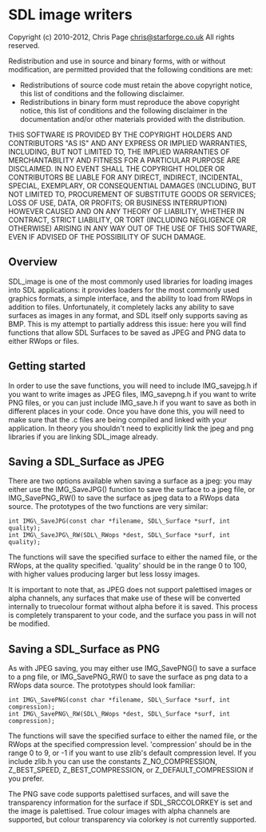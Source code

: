 SDL image writers
=================

Copyright (c) 2010-2012, Chris Page <chris@starforge.co.uk>
All rights reserved.

Redistribution and use in source and binary forms, with or without modification,
are permitted provided that the following conditions are met:

- Redistributions of source code must retain the above copyright notice, this
  list of conditions and the following disclaimer.
- Redistributions in binary form must reproduce the above copyright notice, this
  list of conditions and the following disclaimer in the documentation and/or
  other materials provided with the distribution.

THIS SOFTWARE IS PROVIDED BY THE COPYRIGHT HOLDERS AND CONTRIBUTORS "AS IS" AND ANY
EXPRESS OR IMPLIED WARRANTIES, INCLUDING, BUT NOT LIMITED TO, THE IMPLIED WARRANTIES
OF MERCHANTABILITY AND FITNESS FOR A PARTICULAR PURPOSE ARE DISCLAIMED. IN NO EVENT
SHALL THE COPYRIGHT HOLDER OR CONTRIBUTORS BE LIABLE FOR ANY DIRECT, INDIRECT, INCIDENTAL,
SPECIAL, EXEMPLARY, OR CONSEQUENTIAL DAMAGES (INCLUDING, BUT NOT LIMITED TO, PROCUREMENT
OF SUBSTITUTE GOODS OR SERVICES; LOSS OF USE, DATA, OR PROFITS; OR BUSINESS INTERRUPTION)
HOWEVER CAUSED AND ON ANY THEORY OF LIABILITY, WHETHER IN CONTRACT, STRICT LIABILITY, OR
TORT (INCLUDING NEGLIGENCE OR OTHERWISE) ARISING IN ANY WAY OUT OF THE USE OF THIS
SOFTWARE, EVEN IF ADVISED OF THE POSSIBILITY OF SUCH DAMAGE.


Overview
--------

SDL_image is one of the most commonly used libraries for loading images into SDL applications:
it provides loaders for the most commonly used graphics formats, a simple interface, and
the ability to load from RWops in addition to files. Unfortunately, it completely lacks
any ability to save surfaces as images in any format, and SDL itself only supports saving
as BMP. This is my attempt to partially address this issue: here you will find functions
that allow SDL Surfaces to be saved as JPEG and PNG data to either RWops or files.


Getting started
---------------

In order to use the save functions, you will need to include IMG\_savejpg.h if you want to
write images as JPEG files, IMG\_savepng.h if you want to write PNG files, or you can just
include IMG\_save.h if you want to save as both in different places in your code. Once you
have done this, you will need to make sure that the .c files are being compiled and linked
with your application. In theory you shouldn't need to explicitly link the jpeg and png
libraries if you are linking SDL_image already.


Saving a SDL_Surface as JPEG
----------------------------

There are two options available when saving a surface as a jpeg: you may either use the
IMG\_SaveJPG() function to save the surface to a jpeg file, or IMG\_SavePNG\_RW() to save
the surface as jpeg data to a RWops data source. The prototypes of the two functions are
very similar:

    int IMG\_SaveJPG(const char *filename, SDL\_Surface *surf, int quality);
    int IMG\_SaveJPG\_RW(SDL\_RWops *dest, SDL\_Surface *surf, int quality);

The functions will save the specified surface to either the named file, or the RWops,
at the quality specified. 'quality' should be in the range 0 to 100, with higher values
producing larger but less lossy images.

It is important to note that, as JPEG does not support palettised images or alpha
channels, any surfaces that make use of these will be converted internally to truecolour
format without alpha before it is saved. This process is completely transparent to your
code, and the surface you pass in will not be modified.


Saving a SDL_Surface as PNG
---------------------------

As with JPEG saving, you may either use IMG\_SavePNG() to save a surface to a png file, or
IMG\_SavePNG\_RW() to save the surface as png data to a RWops data source. The prototypes
should look familiar:

    int IMG\_SavePNG(const char *filename, SDL\_Surface *surf, int compression);
    int IMG\_SavePNG\_RW(SDL\_RWops *dest, SDL\_Surface *surf, int compression);

The functions will save the specified surface to either the named file, or the RWops
at the specified compression level. 'compression' should be in the range 0 to 9, or -1 if
you want to use zlib's default compression level. If you include zlib.h you can use the
constants Z\_NO\_COMPRESSION, Z\_BEST\_SPEED, Z\_BEST\_COMPRESSION, or Z\_DEFAULT\_COMPRESSION
if you prefer.

The PNG save code supports palettised surfaces, and will save the transparency
information for the surface if SDL_SRCCOLORKEY is set and the image is palettised.
True colour images with alpha channels are supported, but colour transparency via
colorkey is not currently supported.
